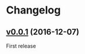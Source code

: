 # Changelog

## [v0.0.1](https://github.com/zooppa/administrate-field-hidden/tree/v0.0.1) (2016-12-07)
First release
